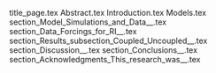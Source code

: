 title_page.tex
Abstract.tex
Introduction.tex
Models.tex
section_Model_Simulations_and_Data__.tex
section_Data_Forcings_for_RI__.tex
section_Results_subsection_Coupled_Uncoupled__.tex
section_Discussion__.tex
section_Conclusions__.tex
section_Acknowledgments_This_research_was__.tex